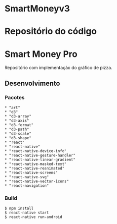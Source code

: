 # SmartMoneyv3
Repositório do código
=======
# Smart Money Pro

Repositório com implementação do gráfico de pizza.

## Desenvolvimento

### Pacotes

    * "art"
    * "d3"
    * "d3-array"
    * "d3-axis"
    * "d3-format"
    * "d3-path"
    * "d3-scale"
    * "d3-shape"
    * "react"
    * "react-native"
    * "react-native-device-info"
    * "react-native-gesture-handler"
    * "react-native-linear-gradient"
    * "react-native-masked-text"
    * "react-native-reanimated"
    * "react-native-screens"
    * "react-native-svg"
    * "react-native-vector-icons"
    * "react-navigation"

### Build

```
$ npm install
$ react-native start
$ react-native run-android
```
